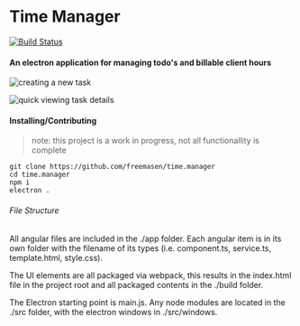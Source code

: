 # Time Manager

[![Build Status](https://travis-ci.org/FreeMasen/time.manager.svg?branch=master)](https://travis-ci.org/FreeMasen/time.manager)

#### An electron application for managing todo's and billable client hours 

![creating a new task](https://robertmasen.pizza/img/new%20task.gif)

![quick viewing task details](https://robertmasen.pizza/img/new%20task%202.gif)

#### Installing/Contributing
> note: this project is a work in progress, not all functionallity is complete

```
git clone https://github.com/freemasen/time.manager
cd time.manager
npm i
electron .
```

###### File Structure
All angular files are included in the ./app folder. Each angular item 
is in its own folder with the filename of its types (i.e. component.ts, 
service.ts, template.html, style.css). 

The UI elements are all packaged via webpack, this results in the
index.html file in the project root and all packaged contents
in the ./build folder. 

The Electron starting point is main.js. Any node modules are located in 
the ./src folder, with the electron windows in ./src/windows.


